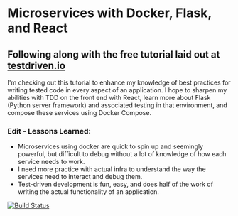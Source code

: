 # Microservices with Docker, Flask, and React

## Following along with the free tutorial laid out at [testdriven.io](https://testdriven.io/part-one-intro)

I'm checking out this tutorial to enhance my knowledge of best practices for writing tested code in every aspect of an application. I hope to sharpen my abilities with TDD on the front end with React, learn more about Flask (Python server framework) and associated testing in that environment, and compose these services using Docker Compose.

### Edit - Lessons Learned:

* Microservices using docker are quick to spin up and seemingly powerful, but difficult to debug without a lot of knowledge of how each service needs to work.
* I need more practice with actual infra to understand the way the services need to interact and debug them.
* Test-driven development is fun, easy, and does half of the work of writing the actual functionality of an application.

[![Build Status](https://travis-ci.org/honestcomrade/tdd-micro.svg?branch=master)](https://travis-ci.org/honestcomrade/tdd-micro)
